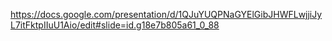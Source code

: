 https://docs.google.com/presentation/d/1QJuYUQPNaGYElGibJHWFLwjjiJyL7itFktpIIuU1Aio/edit#slide=id.g18e7b805a61_0_88
